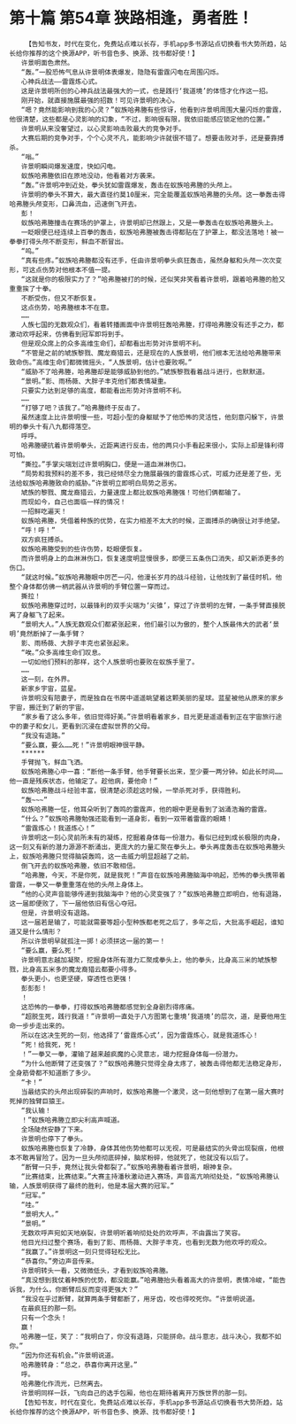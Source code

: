 # 第十篇 第54章 狭路相逢，勇者胜！
        【告知书友，时代在变化，免费站点难以长存，手机app多书源站点切换看书大势所趋，站长给你推荐的这个换源APP，听书音色多、换源、找书都好使！】
       许景明面色肃然。
       “轰。”一股恐怖气息从许景明体表爆发，隐隐有雷霆闪电在周围闪烁。
       心神兵战法——雷霆炼心式。
       这是许景明所创的心神兵战法最强大的一式，也是践行‘我道境’的体悟才化作这一招。
       刚开始，就直接施展最强的招数！可见许景明的决心。
       “嗯？竟然能影响到我的心灵？”蚁族哈弗塍有些惊讶，他看到许景明周围大量闪烁的雷霆，他很清楚，这些都是心灵影响的幻象，“不过，影响很有限，我依旧能感应锁定他的位置。”
       许景明从来没奢望过，以心灵影响击败最大的竞争对手。
       大赛后期的竞争对手，个个心灵不凡，能影响少许就很不错了。想要击败对手，还是要靠搏杀。
       “嗡。”
       许景明瞬间爆发速度，快如闪电。
       蚁族哈弗塍依旧在原地没动，他看着对方袭来。
       “轰。”许景明冲到近处，拳头犹如雷霆爆发，轰击在蚁族哈弗塍的头颅上。
       许景明的拳头不算大，最大直径约莫10厘米，完全能覆盖蚁族哈弗塍的头颅。这一拳轰击得哈弗塍头颅变形，口鼻流血，迅速倒飞开去。
       彭！
       蚁族哈弗塍撞击在赛场的护罩上，许景明却已然跟上，又是一拳轰击在蚁族哈弗塍头上。
       一眨眼便已经连续上百拳的轰击，蚁族哈弗塍被轰击得都贴在了护罩上，都没法落地！被一拳拳打得头颅不断变形，鲜血不断冒出。
       “呜。”
       “真有些疼。”蚁族哈弗塍都没有还手，任由许景明拳头疯狂轰击，虽然身躯和头颅一次次变形，可这点伤势对他根本不值一提。
       “这就是你的极限实力了？”哈弗塍被打的时候，还似笑非笑看着许景明，跟着哈弗塍的脸又重重挨了十拳。
       不断受伤，但又不断恢复。
       这点伤势，哈弗塍根本不在意。
       ……
       人族七国的无数观众们，看着转播画面中许景明狂轰哈弗塍，打得哈弗塍没有还手之力，都激动欢呼起来，仿佛看到冠军即将到手。
       但是观众席上的众多高维生命们，却都看出形势对许景明不利。
       “不管是之前的虓族黎戮、魔龙裔猎云，还是现在的人族景明，他们根本无法给哈弗塍带来致命伤。”高维生命们都微微摇头，“人族景明，估计也要败啊。”
       “威胁不了哈弗塍，哈弗塍却是能够威胁到他的。”虓族黎戮看着战斗进行，也默默道。
       “景明。”影、雨杨薇、大胖子丰克他们都表情凝重。
       只要实力达到足够的高度，都能看出形势对许景明不利。
       ……
       “打够了吧？该我了。”哈弗塍终于反击了。
       虽然速度上比许景明慢一些，可超小型的身躯赋予了他恐怖的灵活性，他刻意闪躲下，许景明的拳头十有八九都得落空。
       呼呼。
       哈弗塍硬抗着许景明拳头，近距离进行反击，他的两只小手看起来很小，实际上却是锋利得可怕。
       “撕拉。”手掌尖端划过许景明胸口，便是一道血淋淋伤口。
       “局势和我预料的差不多，我已经倾尽全力施展最强的雷霆炼心式，可威力还是差了些，无法给蚁族哈弗塍致命的威胁。”许景明立即明白局势之恶劣。
       虓族的黎戮、魔龙裔猎云，力量速度上都比蚁族哈弗塍强！可他们俩都输了。
       而现如今，自己也面临一样的情况！
       一招鲜吃遍天！
       蚁族哈弗塍，凭借着种族的优势，在实力相差不太大的时候，正面搏杀的确很让对手绝望。
       “呼！呼！”
       双方疯狂搏杀。
       蚁族哈弗塍受到的些许伤势，眨眼便恢复。
       而许景明身上的血淋淋伤口，恢复速度明显慢很多，即便三五条伤口消失，却又新添更多的伤口。
       “就这时候。”蚁族哈弗塍眼中厉芒一闪，他漫长岁月的战斗经验，让他找到了最佳时机，他整个身体都仿佛一柄武器从许景明的手臂位置一穿而过。
       撕拉！
       蚁族哈弗塍穿过时，以最锋利的双手尖端为‘尖锥’，穿过了许景明的左臂，一条手臂直接脱离了身躯飞了起来。
       “景明大人。”人族无数观众们都紧张起来，他们最引以为傲的，整个人族最伟大的武者‘景明’竟然断掉了一条手臂？
       影、雨杨薇、大胖子丰克也紧张起来。
       “唉。”众多高维生命们叹息。
       一切如他们预料的那样，这个人族景明也要败在蚁族手里了。
       ……
       这一刻，在外界。
       新家乡宇宙，蓝星。
       许景明没有陪妻子，而是独自在书房中遥遥眺望着这颗美丽的星球。蓝星被他从原来的家乡宇宙，搬迁到了新的宇宙。
       “家乡看了这么多年，依旧觉得好美。”许景明看着家乡，目光更是遥遥看到正在宇宙旅行途中的妻子和女儿，更看到沉浸在虚拟世界的父母。
       “我没有退路。”
       “要么赢，要么……死！”许景明眼神很平静。
       ******
       手臂抛飞，鲜血飞洒。
       蚁族哈弗塍心中一喜：“断他一条手臂，他手臂要长出来，至少要一两分钟。如此长时间……他一直是残疾状态，他输定了。趁他病，要他命！”
       蚁族哈弗塍战斗经验丰富，很清楚必须趁这时候，一举杀死对手，获得胜利。
       “轰~~~”
       蚁族哈弗塍一怔，他耳朵听到了轰鸣的雷霆声，他的眼中更是看到了汹涌浩瀚的雷霆。
       “什么？”蚁族哈弗塍勉强还能看到一道身影，看到一双带着雷霆的眼睛！
       “雷霆炼心！我道炼心！”
       许景明这一刻心灵前所未有的凝练，挖掘着身体每一份潜力。看似已经到成长极限的肉身，这一刻又有新的潜力源源不断涌出，更庞大的力量汇聚在拳头上。拳头再度轰击在蚁族哈弗塍头上，蚁族哈弗塍只觉得脑袋轰鸣，这一击威力明显超越了之前。
       倒飞开去的蚁族哈弗塍，依旧不敢相信。
       “哈弗塍，今天，不是你死，就是我死！”声音在蚁族哈弗塍脑海中响起，恐怖的拳头携带着雷霆，一拳又一拳重重落在他的头颅上身体上。
       “他的心灵声音能够传递到我脑海中？他的心灵变强了？”蚁族哈弗塍立即明白，他有退路，这一届即便败了，下一届他依旧有信心夺冠。
       但是，许景明没有退路。
       这一届若是输了，可能就需要等超小型种族都老死之后了，多年之后，大批高手崛起，谁知道又是什么情形？
       所以许景明早就孤注一掷！必须拼这一届的第一！
       “要么赢，要么死！”
       许景明意志越加凝聚，挖掘身体所有潜力汇聚成拳头上，他的拳头，比身高三米的虓族黎戮，比身高五米多的魔龙裔猎云都要小得多。
       拳头更小，也更坚硬，穿透性也更强！
       彭彭彭！
       ！
       这恐怖的一拳拳，打得蚁族哈弗塍都感觉到全身剧烈得疼痛。
       “超脱生死，践行我道！”许景明一直处于八方图第七重境‘我道境’的层次，道，是要他用生命一步步走出来的。
       所以在这决生死的一刻，他选择了‘雷霆炼心式’，因为雷霆炼心，就是我道炼心！
       “死！给我死，死！
       ！”一拳又一拳，灌输了越来越疯魔的心灵意志，竭力挖掘身体每一份潜力。
       “为什么他断臂了还变强了？”蚁族哈弗塍只觉得全身太疼了，被轰击得他都无法稳定身形，全身筋骨都不知道断了多少。
       “卡！”
       当最结实的头颅出现碎裂的声响时，蚁族哈弗塍一个激灵，这一刻他想到了在第一届大赛时死掉的独臂巨猿王。
       “我认输！
       ！”蚁族哈弗塍立即尖利高声喊道。
       全场陡然安静了下来。
       许景明也停下了拳头。
       蚁族哈弗塍也恢复了冷静，身体其他伤势他都可以无视，可是最结实的头骨出现裂痕，他根本不敢再冒险了。因为一旦头颅彻底碎掉，脑浆粉碎，他就死了，他就没有以后了。
       “断臂一只手，竟然让我头骨都裂了。”蚁族哈弗塍看着许景明，眼神复杂。
       “比赛结束，比赛结束。”大赛主持潘秋激动进入赛场，声音高亢响彻处处，“蚁族哈弗塍认输，人族景明获得了最终的胜利，他是本届大赛的冠军。”
       “冠军。”
       “哇。”
       “景明大人。”
       ”景明。”
       无数欢呼声宛如天地崩裂，许景明听着响彻处处的欢呼声，不由露出了笑容。
       他目光扫过整个赛场，看到了影、雨杨薇、大胖子丰克，也看到无数为他欢呼的观众。
       “我赢了。”许景明这一刻只觉得轻松无比。
       “恭喜你。”旁边声音传来。
       许景明转头一看，又微微低头，才看到蚁族哈弗塍。
       “真没想到我仗着种族的优势，都没能赢。”哈弗塍抬头看着高大的许景明，表情冷峻，“能告诉我，为什么，你断臂后反而变得更强大？”
       “我没在乎过断臂，就算两条手臂都断了，用牙齿，咬也得咬死你。“许景明说道。
       在最疯狂的那一刻。
       只有一个念头！
       赢！
       哈弗塍一怔，笑了：“我明白了，你没有退路，只能拼命。战斗意志，战斗决心，我都不如你。”
       “因为你还有机会。”许景明说道。
       哈弗塍转身：“总之，恭喜你离开这里。”
       呼。
       哈弗塍化作流光，已然离去。
       许景明同样一跃，飞向自己的选手包厢，他也在期待着离开万族世界的那一刻。
       【告知书友，时代在变化，免费站点难以长存，手机app多书源站点切换看书大势所趋，站长给你推荐的这个换源APP，听书音色多、换源、找书都好使！】